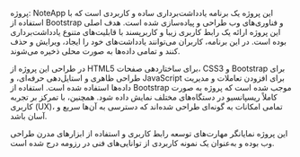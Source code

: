 پروژه: NoteApp
این پروژه یک برنامه یادداشت‌برداری ساده و کاربردی است که با استفاده از Bootstrap و فناوری‌های وب طراحی و پیاده‌سازی شده است. هدف اصلی این پروژه ارائه یک رابط کاربری زیبا و کاربرپسند با قابلیت‌های متنوع یادداشت‌برداری بوده است. در این برنامه، کاربران می‌توانند یادداشت‌های خود را ایجاد، ویرایش و حذف کنند و تمامی داده‌ها به صورت محلی ذخیره می‌شوند.

در طراحی این پروژه از HTML5 برای ساختاردهی صفحات، CSS3 و Bootstrap برای طراحی ظاهری و استایل‌دهی حرفه‌ای، و JavaScript برای افزودن تعاملات و مدیریت داده‌ها استفاده شده است. استفاده از Bootstrap موجب شده است که پروژه به صورت کاملاً ریسپانسیو در دستگاه‌های مختلف نمایش داده شود. همچنین، با تمرکز بر تجربه کاربری (UX)، تمامی امکانات به گونه‌ای طراحی شده‌اند که دسترسی به آن‌ها سریع و آسان باشد.

این پروژه نمایانگر مهارت‌های توسعه رابط کاربری و استفاده از ابزارهای مدرن طراحی وب بوده و به‌عنوان یک نمونه کاربردی از توانایی‌های فنی در رزومه درج شده است.
